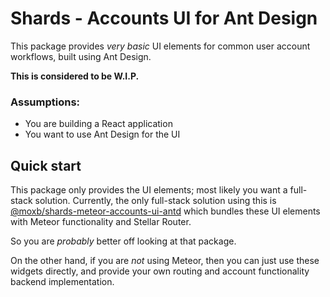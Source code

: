 # Shards - Accounts UI for Ant Design

This package provides _very basic_ UI elements for common user account workflows, built using Ant Design.

**This is considered to be W.I.P.**

### Assumptions:
 - You are building a React application
 - You want to use Ant Design for the UI

## Quick start

This package only provides the UI elements; most likely you want a full-stack solution.
Currently, the only full-stack solution using this is
[@moxb/shards-meteor-accounts-ui-antd](https://www.npmjs.com/package/@moxb/shards-meteor-account-antd)
which bundles these UI elements with Meteor functionality and Stellar Router.

So you are _probably_ better off looking at that package.

On the other hand, if you are _not_ using Meteor, then you can just use these widgets directly,
and provide your own routing and account functionality backend implementation.
